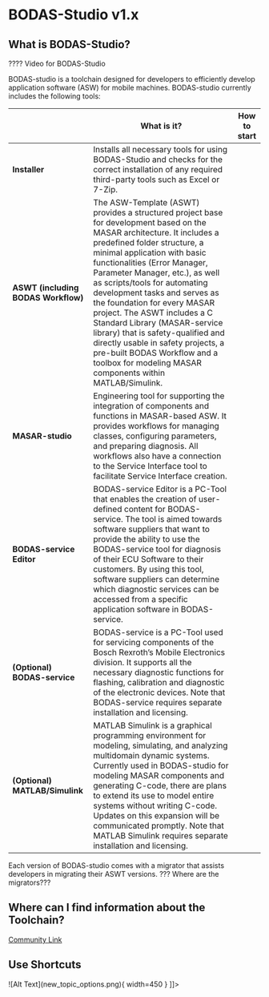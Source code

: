 # BODAS-Studio v1.x

## What is BODAS-Studio?

???? Video for BODAS-Studio

BODAS-studio is a toolchain designed for developers to efficiently develop application software (ASW) for mobile machines. 
BODAS-studio currently includes the following tools:

|   | What is it?                                                                                                                                                                                                                                                                                                                                                                                                                                                                                                                                                                                      | How to start |
|---|--------------------------------------------------------------------------------------------------------------------------------------------------------------------------------------------------------------------------------------------------------------------------------------------------------------------------------------------------------------------------------------------------------------------------------------------------------------------------------------------------------------------------------------------------------------------------------------------------|--------------|
| **Installer**  | Installs all necessary tools for using BODAS-Studio and checks for the correct installation of any required third-party tools such as Excel or 7-Zip.                                                                                                                                                                                                                                                                                                                                                                                                                                            |              |
| **ASWT (including BODAS Workflow)** | The ASW-Template (ASWT) provides a structured project base for development based on the MASAR architecture. It includes a predefined folder structure, a minimal application with basic functionalities (Error Manager, Parameter Manager, etc.), as well as scripts/tools for automating development tasks and serves as the foundation for every MASAR project. The ASWT includes a C Standard Library (MASAR-service library) that is safety-qualified and directly usable in safety projects, a pre-built BODAS Workflow and a toolbox for modeling MASAR components within MATLAB/Simulink. |              |
| **MASAR-studio** | Engineering tool for supporting the integration of components and functions in MASAR-based ASW. It provides workflows for managing classes, configuring parameters, and preparing diagnosis. All workflows also have a connection to the Service Interface tool to facilitate Service Interface creation.                                                                                                                                                                                                                                                                                        |              |
| **BODAS-service Editor** | BODAS-service Editor is a PC-Tool that enables the creation of user-defined content for BODAS-service. The tool is aimed towards software suppliers that want to provide the ability to use the BODAS-service tool for diagnosis of their ECU Software to their customers. By using this tool, software suppliers can determine which diagnostic services can be accessed from a specific application software in BODAS-service.                                                                                                                                                                 |              |
| **(Optional) BODAS-service** | BODAS-service is a PC-Tool used for servicing components of the Bosch Rexroth’s Mobile Electronics division. It supports all the necessary diagnostic functions for flashing, calibration and diagnostic of the electronic devices. Note that BODAS-service requires separate installation and licensing.                                                                                                                                                                                                                                                                                        |              |
|  **(Optional) MATLAB/Simulink** | MATLAB Simulink is a graphical programming environment for modeling, simulating, and analyzing multidomain dynamic systems. Currently used in BODAS-studio for modeling MASAR components and generating C-code, there are plans to extend its use to model entire systems without writing C-code. Updates on this expansion will be communicated promptly. Note that MATLAB Simulink requires separate installation and licensing.                                                                                                                                                               |              |

Each version of BODAS-studio comes with a migrator that assists developers in migrating their ASWT versions.
??? Where are the migrators???

## Where can I find information about the Toolchain?
[Community Link](https://community.mybodas.boschrexroth.com/t5/release-notes/bodas-studio/ta-p/2068)


## Use Shortcuts
<tabs>
    <tab title="Onboarding">
        <code-block lang="plain text">![Alt Text](new_topic_options.png){ width=450 }</code-block>
    </tab>
    <tab title="Getting Started">
        <code-block lang="xml">
            <![CDATA[<img src="new_topic_options.png" alt="Alt text" width="450px"/>]]></code-block>
    </tab>
</tabs>